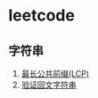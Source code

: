 # leetcode
## 字符串
1. [最长公共前缀(LCP)](https://github.com/liujie2019/leetcode/issues/1)
2. [验证回文字符串](https://github.com/liujie2019/leetcode/issues/2)
